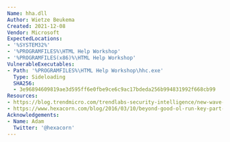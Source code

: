 ```yaml
---
Name: hha.dll
Author: Wietze Beukema
Created: 2021-12-08
Vendor: Microsoft
ExpectedLocations:
- '%SYSTEM32%'
- '%PROGRAMFILES%\HTML Help Workshop'
- '%PROGRAMFILES(x86)%\HTML Help Workshop'
VulnerableExecutables:
- Path: '%PROGRAMFILES%\HTML Help Workshop\hhc.exe'
  Type: Sideloading
  SHA256:
  - 3e96894609819ae3d595ff6e0fbe9ce6c9ac17bdeda256b994831992f668cb99
Resources:
- https://blog.trendmicro.com/trendlabs-security-intelligence/new-wave-of-plugx-targets-legitimate-apps/
- https://www.hexacorn.com/blog/2016/03/10/beyond-good-ol-run-key-part-36/
Acknowledgements:
- Name: Adam
  Twitter: '@hexacorn'
---
```


